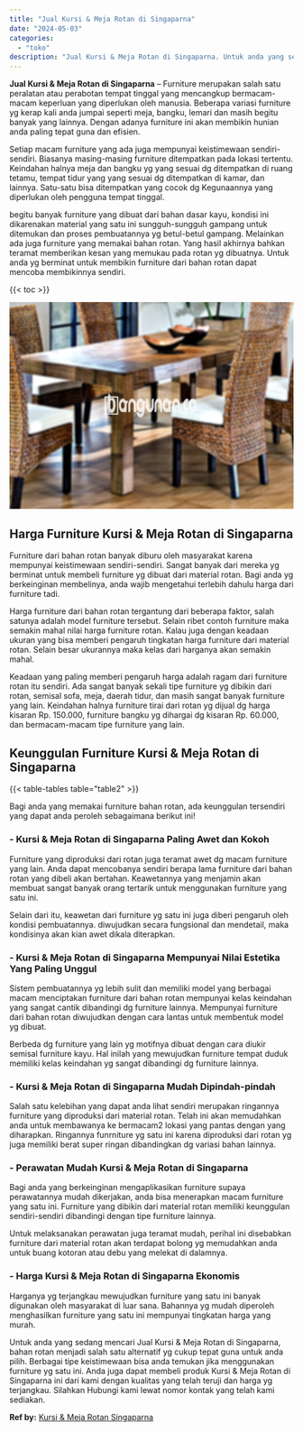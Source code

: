 ```yaml
---
title: "Jual Kursi & Meja Rotan di Singaparna"
date: "2024-05-03"
categories: 
  - "toko"
description: "Jual Kursi & Meja Rotan di Singaparna. Untuk anda yang sedang mencari Jual Kursi & Meja Rotan di Singaparna, bahan rotan menjadi salah satu alternatif yg cuk..."
---
```


**Jual Kursi & Meja Rotan di Singaparna** – Furniture merupakan salah satu peralatan atau perabotan tempat tinggal yang mencangkup bermacam-macam keperluan yang diperlukan oleh manusia. Beberapa variasi furniture yg kerap kali anda jumpai seperti meja, bangku, lemari dan masih begitu banyak yang lainnya. Dengan adanya furniture ini akan membikin hunian anda paling tepat guna dan efisien.

Setiap macam furniture yang ada juga mempunyai keistimewaan sendiri-sendiri. Biasanya masing-masing furniture ditempatkan pada lokasi tertentu. Keindahan halnya meja dan bangku yg yang sesuai dg ditempatkan di ruang tetamu, tempat tidur yang yang sesuai dg ditempatkan di kamar, dan lainnya. Satu-satu bisa ditempatkan yang cocok dg Kegunaannya yang diperlukan oleh pengguna tempat tinggal.

begitu banyak furniture yang dibuat dari bahan dasar kayu, kondisi ini dikarenakan material yang satu ini sungguh-sungguh gampang untuk ditemukan dan proses pembuatannya yg betul-betul gampang. Melainkan ada juga furniture yang memakai bahan rotan. Yang hasil akhirnya bahkan teramat memberikan kesan yang memukau pada rotan yg dibuatnya. Untuk anda yg berminat untuk membikin furniture dari bahan rotan dapat mencoba membikinnya sendiri.

{{< toc >}}

![Jual Kursi & Meja Rotan di Singaparna](/images/kursi-meja-rotan-murah08.png)

## Harga Furniture Kursi & Meja Rotan di Singaparna

Furniture dari bahan rotan banyak diburu oleh masyarakat karena mempunyai keistimewaan sendiri-sendiri. Sangat banyak dari mereka yg berminat untuk membeli furniture yg dibuat dari material rotan. Bagi anda yg berkeinginan membelinya, anda wajib mengetahui terlebih dahulu harga dari furniture tadi.

Harga furniture dari bahan rotan tergantung dari beberapa faktor, salah satunya adalah model furniture tersebut. Selain ribet contoh furniture maka semakin mahal nilai harga furniture rotan. Kalau juga dengan keadaan ukuran yang bisa memberi pengaruh tingkatan harga furniture dari material rotan. Selain besar ukurannya maka kelas dari harganya akan semakin mahal.

Keadaan yang paling memberi pengaruh harga adalah ragam dari furniture rotan itu sendiri. Ada sangat banyak sekali tipe furniture yg dibikin dari rotan, semisal sofa, meja, daerah tidur, dan masih sangat banyak furniture yang lain. Keindahan halnya furniture tirai dari rotan yg dijual dg harga kisaran Rp. 150.000, furniture bangku yg dihargai dg kisaran Rp. 60.000, dan bermacam-macam tipe furniture yang lain.

## Keunggulan Furniture Kursi & Meja Rotan di Singaparna

{{< table-tables table="table2" >}}

Bagi anda yang memakai furniture bahan rotan, ada keunggulan tersendiri yang dapat anda peroleh sebagaimana berikut ini!

### \- Kursi & Meja Rotan di Singaparna Paling Awet dan Kokoh

Furniture yang diproduksi dari rotan juga teramat awet dg macam furniture yang lain. Anda dapat mencobanya sendiri berapa lama furniture dari bahan rotan yang dibeli akan bertahan. Keawetannya yang menjamin akan membuat sangat banyak orang tertarik untuk menggunakan furniture yang satu ini.

Selain dari itu, keawetan dari furniture yg satu ini juga diberi pengaruh oleh kondisi pembuatannya. diwujudkan secara fungsional dan mendetail, maka kondisinya akan kian awet dikala diterapkan.

### \- Kursi & Meja Rotan di Singaparna Mempunyai Nilai Estetika Yang Paling Unggul

Sistem pembuatannya yg lebih sulit dan memiliki model yang berbagai macam menciptakan furniture dari bahan rotan mempunyai kelas keindahan yang sangat cantik dibandingi dg furniture lainnya. Mempunyai furniture dari bahan rotan diwujudkan dengan cara lantas untuk membentuk model yg dibuat.

Berbeda dg furniture yang lain yg motifnya dibuat dengan cara diukir semisal furniture kayu. Hal inilah yang mewujudkan furniture tempat duduk memiliki kelas keindahan yg sangat dibandingi dg furniture lainnya.

### \- Kursi & Meja Rotan di Singaparna Mudah Dipindah-pindah

Salah satu kelebihan yang dapat anda lihat sendiri merupakan ringannya furniture yang diproduksi dari material rotan. Telah ini akan memudahkan anda untuk membawanya ke bermacam2 lokasi yang pantas dengan yang diharapkan. Ringannya funrniture yg satu ini karena diproduksi dari rotan yg juga memiliki berat super ringan dibandingkan dg variasi bahan lainnya.

### \- Perawatan Mudah Kursi & Meja Rotan di Singaparna

Bagi anda yang berkeinginan mengaplikasikan furniture supaya perawatannya mudah dikerjakan, anda bisa menerapkan macam furniture yang satu ini. Furniture yang dibikin dari material rotan memiliki keunggulan sendiri-sendiri dibandingi dengan tipe furniture lainnya.

Untuk melaksanakan perawatan juga teramat mudah, perihal ini disebabkan furniture dari material rotan akan terdapat bolong yg memudahkan anda untuk buang kotoran atau debu yang melekat di dalamnya.

### \- Harga Kursi & Meja Rotan di Singaparna Ekonomis

Harganya yg terjangkau mewujudkan furniture yang satu ini banyak digunakan oleh masyarakat di luar sana. Bahannya yg mudah diperoleh menghasilkan furniture yang satu ini mempunyai tingkatan harga yang murah.

Untuk anda yang sedang mencari Jual Kursi & Meja Rotan di Singaparna, bahan rotan menjadi salah satu alternatif yg cukup tepat guna untuk anda pilih. Berbagai tipe keistimewaan bisa anda temukan jika menggunakan furniture yg satu ini. Anda juga dapat membeli produk Kursi & Meja Rotan di Singaparna ini dari kami dengan kualitas yang telah teruji dan harga yg terjangkau. Silahkan Hubungi kami lewat nomor kontak yang telah kami sediakan.

**Ref by:** [Kursi & Meja Rotan Singaparna](https://id.wikipedia.org/wiki/Kursi)
